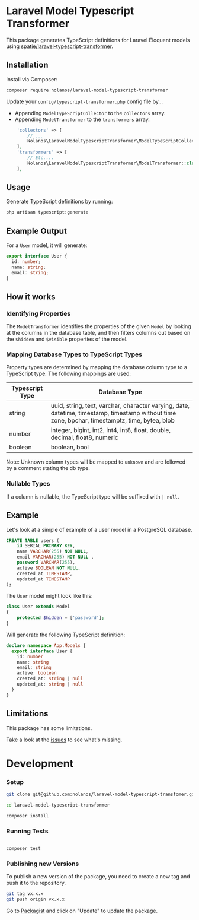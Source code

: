 # Laravel Model Typescript Transformer

This package generates TypeScript definitions for Laravel Eloquent models
using [spatie/laravel-typescript-transformer](https://github.com/spatie/laravel-typescript-transformer).

## Installation

Install via Composer:

```bash
composer require nolanos/laravel-model-typescript-transformer
```

Update your `config/typescript-transformer.php` config file by...
* Appending `ModelTypeScriptCollector` to the `collectors` array.
* Appending `ModelTransformer` to the `transformers` array.

```php
    'collectors' => [
        // ...
        Nolanos\LaravelModelTypescriptTransformer\ModelTypeScriptCollector::class,
    ],
    'transformers' => [
        // Etc....
        Nolanos\LaravelModelTypescriptTransformer\ModelTransformer::class,
    ],
```

## Usage

Generate TypeScript definitions by running:

```bash
php artisan typescript:generate
```

## Example Output

For a `User` model, it will generate:

```typescript
export interface User {
  id: number;
  name: string;
  email: string;
}
```

## How it works

### Identifying Properties
The `ModelTransformer` identifies the properties of the given `Model` by looking at the columns in the database table, and then
filters columns out based on the `$hidden` and `$visible` properties of the model.

### Mapping Database Types to TypeScript Types
Property types are determined by mapping the database column type to a TypeScript type. The following mappings are used:

| Typescript Type | Database Type                                                                                                                                  |
|-----------------|------------------------------------------------------------------------------------------------------------------------------------------------|
| string          | uuid, string, text, varchar, character varying, date, datetime, timestamp, timestamp without time zone, bpchar, timestamptz, time, bytea, blob |
| number          | integer, bigint, int2, int4, int8, float, double, decimal, float8, numeric                                                                     |
| boolean         | boolean, bool                                                                                                                                  |


Note: Unknown column types will be mapped to `unknown` and are followed by a comment stating the db type.

### Nullable Types

If a column is nullable, the TypeScript type will be suffixed with `| null`.


## Example

Let's look at a simple of example of a user model in a PostgreSQL database.

```sql
CREATE TABLE users (
    id SERIAL PRIMARY KEY,
    name VARCHAR(255) NOT NULL,
    email VARCHAR(255) NOT NULL ,
    password VARCHAR(255),
    active BOOLEAN NOT NULL,
    created_at TIMESTAMP,
    updated_at TIMESTAMP
);
```

The `User` model might look like this:

```php
class User extends Model
{
    protected $hidden = ['password'];
}
````

Will generate the following TypeScript definition:

```typescript
declare namespace App.Models {
  export interface User {
    id: number
    name: string
    email: string
    active: boolean
    created_at: string | null
    updated_at: string | null
  }
}
```

## Limitations 

This package has some limitations. 

Take a look at the [issues](https://github.com/nolanos/laravel-model-typescript-transfomer/issues) to see what's missing.

# Development

### Setup

```bash
git clone git@github.com:nolanos/laravel-model-typescript-transfomer.git

cd laravel-model-typescript-transformer

composer install
```

### Running Tests

```bash

composer test
```

### Publishing new Versions

To publish a new version of the package, you need to create a new tag and push it to the repository.

```bash
git tag vx.x.x
git push origin vx.x.x
```

Go to [Packagist](https://packagist.org/packages/nolanos/laravel-model-typescript-transformer) and click on "Update" to
update the package.